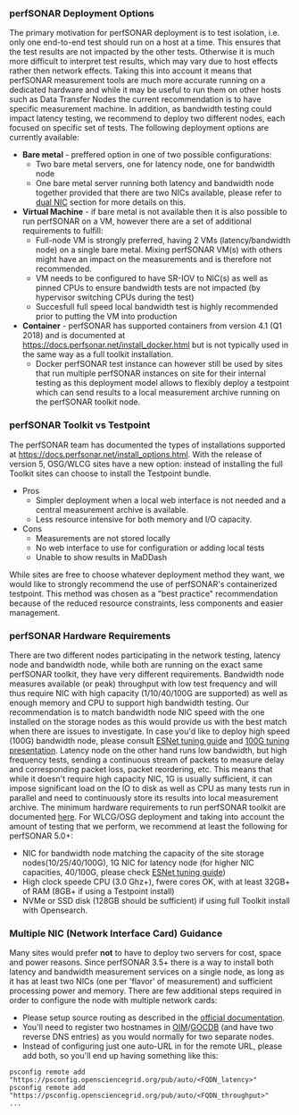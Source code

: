 ### perfSONAR Deployment Options

The primary motivation for perfSONAR deployment is to test isolation, i.e. only one end-to-end test should run on a host at a time. This ensures that the test results are not impacted by the other tests. Otherwise it is much more difficult to interpret test results, which may vary due to host effects rather then network effects. Taking this into account it means that perfSONAR measurement tools are much more accurate running on a dedicated hardware and while it may be useful to run them on other hosts such as Data Transfer Nodes the current recommendation is to have specific measurement machine. In addition, as bandwidth testing could impact latency testing, we recommend to deploy two different nodes, each focused on specific set of tests. The following deployment options are currently available:

* **Bare metal** - preffered option in one of two possible configurations:
  * Two bare metal servers, one for latency node, one for bandwidth node
  * One bare metal server running both latency and bandwidth node together provided that there are two NICs available, please refer to [dual NIC](#multiple-nic-network-interface-card-guidance) section for more details on this.
* **Virtual Machine** - if bare metal is not available then it is also possible to run perfSONAR on a VM, however there are a set of additional requirements to fulfill:
  * Full-node VM is strongly preferred, having 2 VMs (latency/bandwidth node) on a single bare metal. Mixing perfSONAR VM(s) with others might have an impact on the measurements and is therefore not recommended.
  * VM needs to be configured to have SR-IOV to NIC(s) as well as pinned CPUs to ensure bandwidth tests are not impacted (by hypervisor switching CPUs during the test)
  * Succesfull full speed local bandwidth test is highly recommended prior to putting the VM into production
* **Container** - perfSONAR has supported containers from version 4.1 (Q1 2018) and is documented at <https://docs.perfsonar.net/install_docker.html> but is not typically used in the same way as a full toolkit installation.
  * Docker perfSONAR test instance can however still be used by sites that run multiple perfSONAR instances on site for their internal testing as this deployment model allows to flexibly deploy a testpoint which can send results to a local measurement archive running on the perfSONAR toolkit node.

### perfSONAR Toolkit vs Testpoint

The perfSONAR team has documented the types of installations supported at <https://docs.perfsonar.net/install_options.html>.   With the release of version 5, OSG/WLCG sites have a new option: instead of installing the full Toolkit sites can choose to install the Testpoint bundle.

* Pros
  * Simpler deployment when a local web interface is not needed and a central measurement archive is available.
  * Less resource intensive for both memory and I/O capacity.
* Cons
  * Measurements are not stored locally
  * No web interface to use for configuration or adding local tests
  * Unable to show results in MaDDash

While sites are free to choose whatever deployment method they want, we would like to strongly recommend the use of perfSONAR's containerized testpoint. This method was chosen as a "best practice" recommendation because of the reduced resource constraints, less components and easier management.

### perfSONAR Hardware Requirements

There are two different nodes participating in the network testing, latency node and bandwidth node, while both are running on the exact same perfSONAR toolkit, they have very different requirements. Bandwidth node measures available (or peak) throughput with low test frequency and will thus require NIC with high capacity (1/10/40/100G are supported) as well as enough memory and CPU to support high bandwidth testing. Our recommendation is to match bandwidth node NIC speed with the one installed on the storage nodes as this would provide us with the best match when there are issues to investigate. In case you'd like to deploy high speed (100G) bandwidth node, please consult [ESNet tuning guide](https://fasterdata.es.net/host-tuning/100g-tuning/) and [100G tuning presentation](https://www.es.net/assets/Uploads/100G-Tuning-TechEx2016.tierney.pdf). Latency node on the other hand runs low bandwidth, but high frequency tests, sending a continuous stream of packets to measure delay and corresponding packet loss, packet reordering, etc. This means that while it doesn't require high capacity NIC, 1G is usually sufficient, it can impose significant load on the IO to disk as well as CPU as many tests run in parallel and need to continuously store its results into local measurement archive. The minimum hardware requirements to run perfSONAR toolkit are documented [here](http://docs.perfsonar.net/install_hardware_details.html). For WLCG/OSG deployment and taking into account the amount of testing that we perform, we recommend at least the following for perfSONAR 5.0+:

* NIC for bandwidth node matching the capacity of the site storage nodes(10/25/40/100G), 1G NIC for latency node (for higher NIC capacities, 40/100G, please check [ESNet tuning guide](https://fasterdata.es.net/host-tuning/100g-tuning/))
* High clock speede CPU (3.0 Ghz+), fwere cores OK, with at least 32GB+ of RAM (8GB+ if using a Testpoint install)
* NVMe or SSD disk (128GB should be sufficient) if using full Toolkit install with Opensearch.

### Multiple NIC (Network Interface Card) Guidance

Many sites would prefer **not** to have to deploy two servers for cost, space and power reasons.  Since perfSONAR 3.5+ there is a way to install both latency and bandwidth measurement services on a single node, as long as it has at least two NICs (one per 'flavor' of measurement) and sufficient processing power and memory. There are few additional steps required in order to configure the node with multiple network cards:

* Please setup source routing as described in the [official documentation](http://docs.perfsonar.net/manage_dual_xface.html).
* You'll need to register two hostnames in [OIM](installation.md)/[GOCDB](installation.md) (and have two reverse DNS entries) as you would normally for two separate nodes.
* Instead of configuring just one auto-URL in for the remote URL, please add both, so you'll end up having something like this:

```
psconfig remote add "https://psconfig.opensciencegrid.org/pub/auto/<FQDN_latency>"
psconfig remote add "https://psconfig.opensciencegrid.org/pub/auto/<FQDN_throughput>"
...
```
